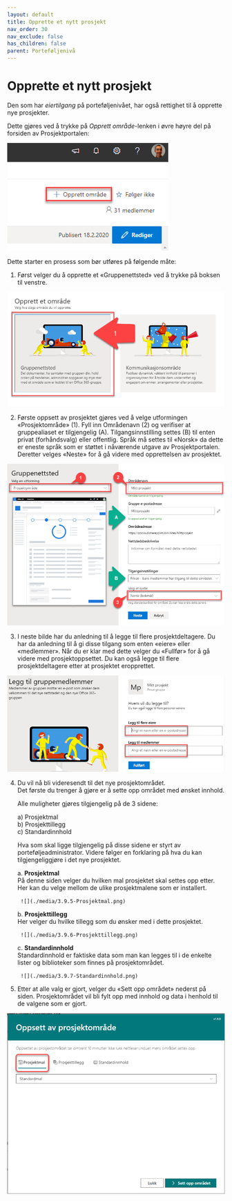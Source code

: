 ```yaml
---
layout: default
title: Opprette et nytt prosjekt
nav_order: 30
nav_exclude: false
has_children: false
parent: Porteføljenivå
---
```


# Opprette et nytt prosjekt

Den som har *eiertilgang* på porteføljenivået, har også rettighet til å opprette nye prosjekter. 

Dette gjøres ved å trykke på *Opprett område*-lenken i øvre høyre del på forsiden av Prosjektportalen:

![](./media/3.9.1-image35.png)

Dette starter en prosess som bør utføres på følgende måte:

1. Først velger du å opprette et «Gruppenettsted» ved å trykke på
boksen til venstre.  

![](./media/3.9.2-image37.png)

2. Første oppsett av prosjektet gjøres ved å velge utformingen «Prosjektområde» (1). Fyll inn Områdenavn (2) og verifiser at gruppealiaset er tilgjengelig (A). Tilgangsinnstilling settes (B) til enten privat (forhåndsvalg) eller offentlig. Språk må settes til «Norsk» da dette er eneste språk som er støttet i nåværende utgave av Prosjektportalen. Deretter velges «Neste» for å gå videre med opprettelsen av prosjektet.  

![](./media/3.9.3-image38.png)

3. I neste bilde har du anledning til å legge til flere prosjektdeltagere. Du har da anledning til å gi disse tilgang som
enten «eiere» eller «medlemmer». Når du er klar med dette velger du
«Fullfør» for å gå videre med prosjektoppsettet. Du kan også legge til flere prosjektdeltagere etter at prosjektet eropprettet.

![](./media/3.9.4-image39.png)

4. Du vil nå bli videresendt til det nye prosjektområdet.  
Det første du trenger å gjøre er å sette opp området med ønsket innhold.  
      
    Alle muligheter gjøres tilgjengelig på de 3 sidene:  
      
    a) Prosjektmal  
    b) Prosjekttillegg  
    c) Standardinnhold    
      
    Hva som skal ligge tilgjengelig på disse sidene er styrt av
    porteføljeadministrator. Videre følger en forklaring på hva du kan
    tilgjengeliggjøre i det nye prosjektet.
    
    a.  **Prosjektmal**  
        På denne siden velger du hvilken mal prosjektet skal settes opp etter. Her kan du velge mellom de ulike prosjektmalene som er installert.  
          
        ![](./media/3.9.5-Prosjektmal.png)
    
    b.  **Prosjekttillegg**  
        Her velger du hvilke tillegg som du ønsker med i dette
        prosjektet.  
          
        ![](./media/3.9.6-Prosjekttillegg.png)
    
    c.  **Standardinnhold**  
        Standardinnhold er faktiske data som man kan legges til i de enkelte lister og biblioteker som finnes på prosjektområdet.  
          
        ![](./media/3.9.7-Standardinnhold.png)
    

5.  Etter at alle valg er gjort, velger du «Sett opp området» nederst på siden. Prosjektområdet vil bli fylt opp med innhold og data i henhold til de valgene som er gjort.

![](./media/3.9.5-Prosjektmal.png) 